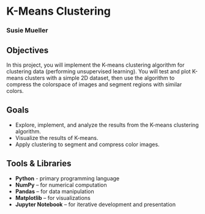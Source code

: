 # K-Means Clustering
### Susie Mueller

## Objectives

In this project, you will implement the K-means clustering algorithm for clustering data (performing unsupervised learning). You will test and plot K-means clusters with a simple 2D dataset, then use the algorithm to compress the colorspace of images and segment regions with similar colors.

## Goals

- Explore, implement, and analyze the results from the K-means clustering algorithm.
- Visualize the results of K-means.
- Apply clustering to segment and compress color images.


## Tools & Libraries

- **Python** - primary programming language
- **NumPy** – for numerical computation  
- **Pandas** – for data manipulation  
- **Matplotlib** – for visualizations  
- **Jupyter Notebook** – for iterative development and presentation



